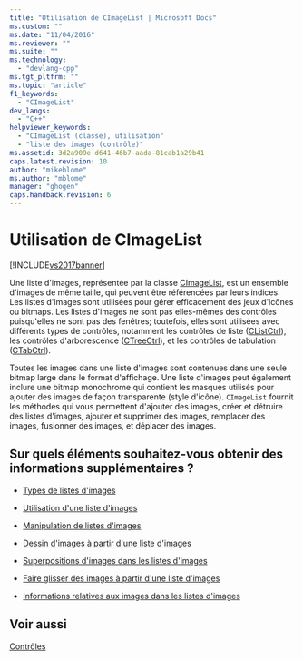 ```yaml
---
title: "Utilisation de CImageList | Microsoft Docs"
ms.custom: ""
ms.date: "11/04/2016"
ms.reviewer: ""
ms.suite: ""
ms.technology: 
  - "devlang-cpp"
ms.tgt_pltfrm: ""
ms.topic: "article"
f1_keywords: 
  - "CImageList"
dev_langs: 
  - "C++"
helpviewer_keywords: 
  - "CImageList (classe), utilisation"
  - "liste des images (contrôle)"
ms.assetid: 3d2a909e-d641-46b7-aada-81cab1a29b41
caps.latest.revision: 10
author: "mikeblome"
ms.author: "mblome"
manager: "ghogen"
caps.handback.revision: 6
---
```

# Utilisation de CImageList
[!INCLUDE[vs2017banner](../assembler/inline/includes/vs2017banner.md)]

Une liste d'images, représentée par la classe [CImageList](../mfc/reference/cimagelist-class.md), est un ensemble d'images de même taille, qui peuvent être référencées par leurs indices.  Les listes d'images sont utilisées pour gérer efficacement des jeux d'icônes ou bitmaps.  Les listes d'images ne sont pas elles\-mêmes des contrôles puisqu'elles ne sont pas des fenêtres; toutefois, elles sont utilisées avec différents types de contrôles, notamment les contrôles de liste \([CListCtrl](../mfc/reference/clistctrl-class.md)\), les contrôles d'arborescence \([CTreeCtrl](../mfc/reference/ctreectrl-class.md)\), et les contrôles de tabulation \([CTabCtrl](../mfc/reference/ctabctrl-class.md)\).  
  
 Toutes les images dans une liste d'images sont contenues dans une seule bitmap large dans le format d'affichage.  Une liste d'images peut également inclure une bitmap monochrome qui contient les masques utilisés pour ajouter des images de façon transparente \(style d'icône\).  `CImageList` fournit les méthodes qui vous permettent d'ajouter des images, créer et détruire des listes d'images, ajouter et supprimer des images, remplacer des images, fusionner des images, et déplacer des images.  
  
## Sur quels éléments souhaitez\-vous obtenir des informations supplémentaires ?  
  
-   [Types de listes d'images](../mfc/types-of-image-lists.md)  
  
-   [Utilisation d'une liste d'images](../mfc/using-an-image-list.md)  
  
-   [Manipulation de listes d'images](../mfc/manipulating-image-lists.md)  
  
-   [Dessin d'images à partir d'une liste d'images](../mfc/drawing-images-from-an-image-list.md)  
  
-   [Superpositions d'images dans les listes d'images](../mfc/image-overlays-in-image-lists.md)  
  
-   [Faire glisser des images à partir d'une liste d'images](../mfc/dragging-images-from-an-image-list.md)  
  
-   [Informations relatives aux images dans les listes d'images](../mfc/image-information-in-image-lists.md)  
  
## Voir aussi  
 [Contrôles](../mfc/controls-mfc.md)
